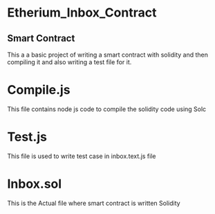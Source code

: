 # Etherium_Inbox_Contract

## Smart Contract
This a a basic project of writing a smart contract with solidity and then compiling it and also writing a test file for it.

# Compile.js
This file contains node js code to compile the solidity code using Solc

# Test.js
This file is used to write test case in inbox.text.js file

# Inbox.sol
This is the Actual file where smart contract is written Solidity
